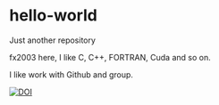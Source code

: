 # hello-world
Just another repository

  fx2003 here, I like C, C++, FORTRAN, Cuda and so on.
  
  I like work with Github and group.

  [![DOI](https://zenodo.org/badge/22783/fx2003/hello-world.svg)](https://zenodo.org/badge/latestdoi/22783/fx2003/hello-world)
